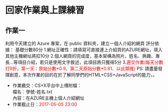 # 回家作業與上課練習

## 作業一

利用今天建立的 Azure 專案，在 public 資料夾，建立一個人介紹的網頁
評分依據：
基礎分數80分
1.網址正確性：請填寫可直接連上介紹頁的AZURE網址，填入其他主機網址將扣10分
2.個人網頁的完成度，基本架構為照片、姓名、興趣、專長...等項目介紹，若只是使用文字敘述，此項目將只獲得5分
3.<font color="red">遲交作業(每天分數打9折，第一天：原始分數\*0.9、第二天原始分數\*0.81、以此類推)</font>
PS: 請盡量發揮創意，本次作業的目的在於了解同學們的HTML+CSS+JavaScript的能力，。

* 作業繳交：CS+X平台中上傳附檔：<br>
    檔名：學號-姓名.txt<br>
    內容：在AZURE主機上個人介紹網址
* 作業截止日：<font color="red">2017-05-05 23:00</font>

